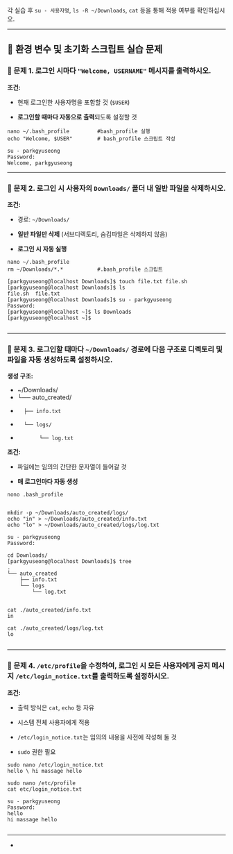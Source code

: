 각 실습 후 `su - 사용자명`, `ls -R ~/Downloads`, `cat` 등을 통해 적용 여부를 확인하십시오.

---

## **🧪 환경 변수 및 초기화 스크립트 실습 문제**

### **🔹 문제 1\. 로그인 시마다 `"Welcome, USERNAME"` 메시지를 출력하시오.**

**조건:**

* 현재 로그인한 사용자명을 포함할 것 (`$USER`)

* **로그인할 때마다 자동으로 출력**되도록 설정할 것

```
nano ~/.bash_profile         #bash_profile 실행
echo "Welcome, $USER"        # bash_profile 스크립트 작성

su - parkgyuseong
Password: 
Welcome, parkgyuseong
```

  ---

  ### **🔹 문제 2\. 로그인 시 사용자의 `Downloads/` 폴더 내 일반 파일을 삭제하시오.**

**조건:**

* 경로: `~/Downloads/`  

* **일반 파일만 삭제** (서브디렉토리, 숨김파일은 삭제하지 않음)

* **로그인 시 자동 실행**
```
nano ~/.bash_profile
rm ~/Downloads/*.*           #.bash_profile 스크립트

[parkgyuseong@localhost Downloads]$ touch file.txt file.sh 
[parkgyuseong@localhost Downloads]$ ls
file.sh  file.txt
[parkgyuseong@localhost Downloads]$ su - parkgyuseong 
Password: 
[parkgyuseong@localhost ~]$ ls Downloads
[parkgyuseong@localhost ~]$ 


```
  ---

  ### **🔹 문제 3\. 로그인할 때마다 `~/Downloads/` 경로에 다음 구조로 디렉토리 및 파일을 자동 생성하도록 설정하시오.**

**생성 구조:**

* \~/Downloads/  
*  └── auto\_created/  
*       ├── info.txt  
*       └── logs/  
*            └── log.txt


**조건:**

* 파일에는 임의의 간단한 문자열이 들어갈 것

* **매 로그인마다 자동 생성**

```
nono .bash_profile


mkdir -p ~/Downloads/auto_created/logs/
echo "in" > ~/Downloads/auto_created/info.txt
echo "lo" > ~/Downloads/auto_created/logs/log.txt

su - parkgyuseong
Password: 

cd Downloads/
[parkgyuseong@localhost Downloads]$ tree
.
└── auto_created
    ├── info.txt
    └── logs
        └── log.txt


cat ./auto_created/info.txt
in

cat ./auto_created/logs/log.txt
lo


```
  ---

  ### **🔹 문제 4\. `/etc/profile`을 수정하여, 로그인 시 모든 사용자에게 공지 메시지 `/etc/login_notice.txt`를 출력하도록 설정하시오.**

**조건:**

* 출력 방식은 `cat`, `echo` 등 자유

* 시스템 전체 사용자에게 적용

* `/etc/login_notice.txt`는 임의의 내용을 사전에 작성해 둘 것

* `sudo` 권한 필요
```
sudo nano /etc/login_notice.txt
hello \ hi massage hello

sudo nano /etc/profile
cat etc/login_notice.txt

su - parkgyuseong 
Password: 
hello
hi massage hello


```
  ---

* 

